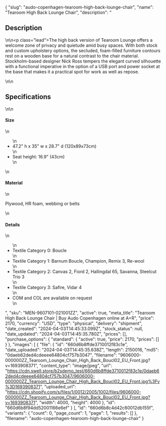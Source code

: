 {
  "slug": "audo-copenhagen-tearoom-high-back-lounge-chair",
  "name": "Tearoom High Back Lounge Chair",
  "description": "<h2>Description</h2>\n<!-- split -->\n<p class=\"lead\">The high back version of Tearoom Lounge offers a welcome zone of privacy and quietude amid busy spaces. With both stock and custom upholstery options, the secluded, foam-filled furniture contours rest on a wooden base for a natural contrast to the chair material. Stockholm-based designer Nick Ross tempers the elegant curved silhouette with a functional imperative in the option of a USB port and power socket at the base that makes it a practical spot for work as well as repose.</p>\n<!-- split -->\n<h2>Specifications</h2>\n<!-- split -->\n<h4>Size</h4>\n<ul>\n<li>47.2\" h x 35\" w x 28.7\" d (120x89x73cm)</li>\n<li>Seat height: 16.9\" (43cm)</li>\n</ul>\n<h4>Material</h4>\n<p>Plywood, HR foam, webbing or belts</p>\n<h4>Details</h4>\n<ul>\n<li>Textile Category 0: Boucle</li>\n<li>Textile Category 1: Barnum Boucle, Champion, Remix 3, Re-wool</li>\n<li>Textile Category 2: Canvas 2, Fiord 2, Hallingdal 65, Savanna, Steelcut Trio 3</li>\n<li>Textile Category 3: Safire, Vidar 4</li>\n<li>COM and COL are available on request</li>\n</ul>",
  "sku": "MEN-9607101-021001ZZ",
  "active": true,
  "meta_title": "Tearoom High Back Lounge Chair | Buy Audo Copenhagen online at A+R",
  "price": 2170,
  "currency": "USD",
  "type": "physical",
  "delivery": "shipment",
  "date_created": "2024-04-03T14:45:33.099Z",
  "stock_status": null,
  "date_updated": "2024-04-03T14:45:35.780Z",
  "prices": [],
  "purchase_options": {
    "standard": {
      "active": true,
      "price": 2170,
      "prices": []
    }
  },
  "images": [
    {
      "file": {
        "id": "660d6b8ffde3710012f83c1e",
        "date_uploaded": "2024-04-03T14:45:35.638Z",
        "length": 2150016,
        "md5": "0daeb62ded4cdeeee64804cf757b3047",
        "filename": "9606000-000000ZZ_Tearoom_Lounge_Chair_High_Back_Boucl02_EU_Front.jpg?v=1693908371",
        "content_type": "image/jpeg",
        "url": "https://cdn.swell.store/b2sdemo_test/660d6b8ffde3710012f83c1e/0daeb62ded4cdeeee64804cf757b3047/9606000-000000ZZ_Tearoom_Lounge_Chair_High_Back_Boucl02_EU_Front.jpg%3Fv%3D1693908371",
        "uploaded_url": "https://cdn.shopify.com/s/files/1/0012/2005/1002/files/9606000-000000ZZ_Tearoom_Lounge_Chair_High_Back_Boucl02_EU_Front.jpg?v=1693908371",
        "width": 4000,
        "height": 4000
      },
      "id": "660d6b8f94dd52001166e6ef"
    }
  ],
  "id": "660d6b8c4d42c60012db155f",
  "variants": {
    "count": 0,
    "page_count": 1,
    "page": 1,
    "results": []
  },
  "filename": "audo-copenhagen-tearoom-high-back-lounge-chair"
}